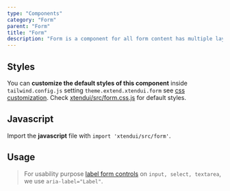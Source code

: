 ```yaml
---
type: "Components"
category: "Form"
parent: "Form"
title: "Form"
description: "Form is a component for all form content has multiple layouts, custom checkbox/radio and more."
---
```


## Styles

You can **customize the default styles of this component** inside `tailwind.config.js` setting `theme.extend.xtendui.form` see [css customization](/components/global/preset#customization). Check [xtendui/src/form.css.js](https://github.com/xtendui/xtendui/blob/beta/src/form.css.js) for default styles.

## Javascript

Import the **javascript** file with `import 'xtendui/src/form'`.

## Usage

> For usability purpose [label form controls](https://www.w3.org/WAI/tutorials/forms/labels/) on `input, select, textarea`, we use `aria-label="Label"`.

<demo>
  <demoinline src="demos/components/form/usage">
  </demoinline>
</demo>
